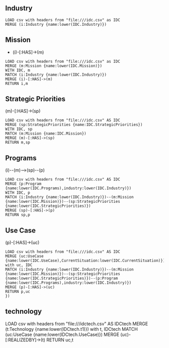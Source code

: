 
## Industry
~~~~
LOAD csv with headers from "file:///idc.csv" as IDC
MERGE (i:Industry {name:lower(IDC.Industry)})
~~~~

## Mission

- (i)-[:HAS]->(m)

~~~~
LOAD csv with headers from "file:///idc.csv" as IDC
MERGE (m:Mission {name:lower(IDC.Mission)})
WITH IDC, m
MATCH (i:Industry {name:lower(IDC.Industry)})
MERGE (i)-[:HAS]->(m)
RETURN i,m
~~~~

## Strategic Priorities

(m)-[:HAS]->(sp)

~~~
LOAD csv with headers from "file:///idc.csv" AS IDC
MERGE (sp:StrategicPriorities {name:IDC.StrategicPriorities})
WITH IDC, sp
MATCH (m:Mission {name:IDC.Mission})
MERGE (m)-[:HAS]->(sp)
RETURN m,sp
~~~

## Programs

(i)--(m)-->(sp)--(p)


~~~
LOAD csv with headers from "file:///idc.csv" AS IDC
MERGE (p:Program {name:lower(IDC.Programs),industry:lower(IDC.Industry)})
WITH IDC, p
MATCH (i:Industry {name:lower(IDC.Industry)})--(m:Mission {name:lower(IDC.Mission)})--(sp:StrategicPriorities {name:lower(IDC.StrategicPriorities)})
MERGE (sp)-[:HAS]->(p)
RETURN sp,p
~~~

## Use Case

(p)-[:HAS]->(uc)

~~~
LOAD csv with headers from "file:///idc.csv" AS IDC
MERGE (uc:UseCase {name:lower(IDC.UseCase),CurrentSituation:lower(IDC.CurrentSituation)})
with uc, IDC
MATCH (i:Industry {name:lower(IDC.Industry)})--(m:Mission {name:lower(IDC.Mission)})--(sp:StrategicPriorities {name:lower(IDC.StrategicPriorities)})--(p:Program {name:lower(IDC.Programs),industry:lower(IDC.Industry)})
MERGE (p)-[:HAS]->(uc)
RETURN p,uc
})
~~~

##  technology

LOAD csv with headers from "file:///idctech.csv" AS IDCtech
MERGE (t:Technology {name:lower(IDCtech.t1)})
with t, IDCtech
MATCH (uc:UseCase {name:lower(IDCtech.UseCase)})
MERGE (uc)-[:REALIZEDBY]->(t)
RETURN uc,t